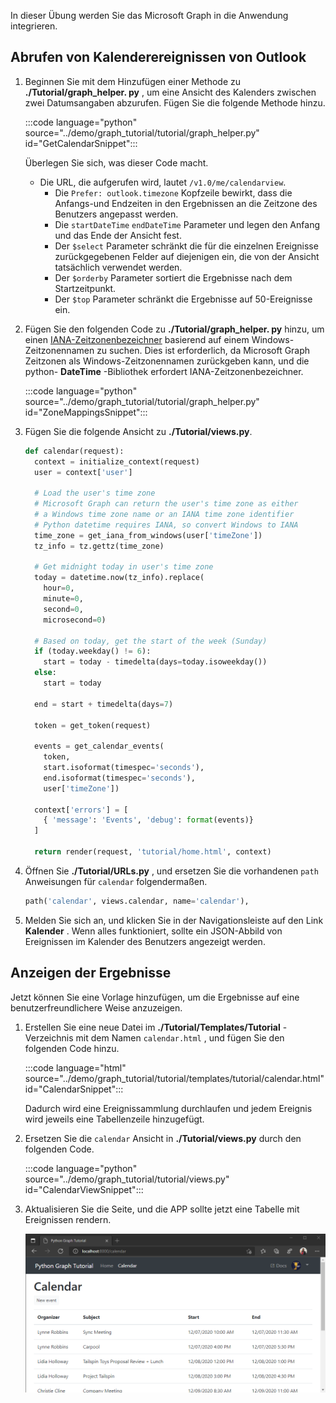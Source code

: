 <!-- markdownlint-disable MD002 MD041 -->

In dieser Übung werden Sie das Microsoft Graph in die Anwendung integrieren.

## <a name="get-calendar-events-from-outlook"></a>Abrufen von Kalenderereignissen von Outlook

1. Beginnen Sie mit dem Hinzufügen einer Methode zu **./Tutorial/graph_helper. py** , um eine Ansicht des Kalenders zwischen zwei Datumsangaben abzurufen. Fügen Sie die folgende Methode hinzu.

    :::code language="python" source="../demo/graph_tutorial/tutorial/graph_helper.py" id="GetCalendarSnippet":::

    Überlegen Sie sich, was dieser Code macht.

    - Die URL, die aufgerufen wird, lautet `/v1.0/me/calendarview`.
        - Die `Prefer: outlook.timezone` Kopfzeile bewirkt, dass die Anfangs-und Endzeiten in den Ergebnissen an die Zeitzone des Benutzers angepasst werden.
        - Die `startDateTime` `endDateTime` Parameter und legen den Anfang und das Ende der Ansicht fest.
        - Der `$select` Parameter schränkt die für die einzelnen Ereignisse zurückgegebenen Felder auf diejenigen ein, die von der Ansicht tatsächlich verwendet werden.
        - Der `$orderby` Parameter sortiert die Ergebnisse nach dem Startzeitpunkt.
        - Der `$top` Parameter schränkt die Ergebnisse auf 50-Ereignisse ein.

1. Fügen Sie den folgenden Code zu **./Tutorial/graph_helper. py** hinzu, um einen [IANA-Zeitzonenbezeichner](https://www.iana.org/time-zones) basierend auf einem Windows-Zeitzonennamen zu suchen. Dies ist erforderlich, da Microsoft Graph Zeitzonen als Windows-Zeitzonennamen zurückgeben kann, und die python- **DateTime** -Bibliothek erfordert IANA-Zeitzonenbezeichner.

    :::code language="python" source="../demo/graph_tutorial/tutorial/graph_helper.py" id="ZoneMappingsSnippet":::

1. Fügen Sie die folgende Ansicht zu **./Tutorial/views.py**.

    ```python
    def calendar(request):
      context = initialize_context(request)
      user = context['user']

      # Load the user's time zone
      # Microsoft Graph can return the user's time zone as either
      # a Windows time zone name or an IANA time zone identifier
      # Python datetime requires IANA, so convert Windows to IANA
      time_zone = get_iana_from_windows(user['timeZone'])
      tz_info = tz.gettz(time_zone)

      # Get midnight today in user's time zone
      today = datetime.now(tz_info).replace(
        hour=0,
        minute=0,
        second=0,
        microsecond=0)

      # Based on today, get the start of the week (Sunday)
      if (today.weekday() != 6):
        start = today - timedelta(days=today.isoweekday())
      else:
        start = today

      end = start + timedelta(days=7)

      token = get_token(request)

      events = get_calendar_events(
        token,
        start.isoformat(timespec='seconds'),
        end.isoformat(timespec='seconds'),
        user['timeZone'])

      context['errors'] = [
        { 'message': 'Events', 'debug': format(events)}
      ]

      return render(request, 'tutorial/home.html', context)
    ```

1. Öffnen Sie **./Tutorial/URLs.py** , und ersetzen Sie die vorhandenen `path` Anweisungen für `calendar` folgendermaßen.

    ```python
    path('calendar', views.calendar, name='calendar'),
    ```

1. Melden Sie sich an, und klicken Sie in der Navigationsleiste auf den Link **Kalender** . Wenn alles funktioniert, sollte ein JSON-Abbild von Ereignissen im Kalender des Benutzers angezeigt werden.

## <a name="display-the-results"></a>Anzeigen der Ergebnisse

Jetzt können Sie eine Vorlage hinzufügen, um die Ergebnisse auf eine benutzerfreundlichere Weise anzuzeigen.

1. Erstellen Sie eine neue Datei im **./Tutorial/Templates/Tutorial** -Verzeichnis mit dem Namen `calendar.html` , und fügen Sie den folgenden Code hinzu.

    :::code language="html" source="../demo/graph_tutorial/tutorial/templates/tutorial/calendar.html" id="CalendarSnippet":::

    Dadurch wird eine Ereignissammlung durchlaufen und jedem Ereignis wird jeweils eine Tabellenzeile hinzugefügt.

1. Ersetzen Sie die `calendar` Ansicht in **./Tutorial/views.py** durch den folgenden Code.

    :::code language="python" source="../demo/graph_tutorial/tutorial/views.py" id="CalendarViewSnippet":::

1. Aktualisieren Sie die Seite, und die APP sollte jetzt eine Tabelle mit Ereignissen rendern.

    ![Ein Screenshot der Tabelle mit Ereignissen](./images/add-msgraph-01.png)
